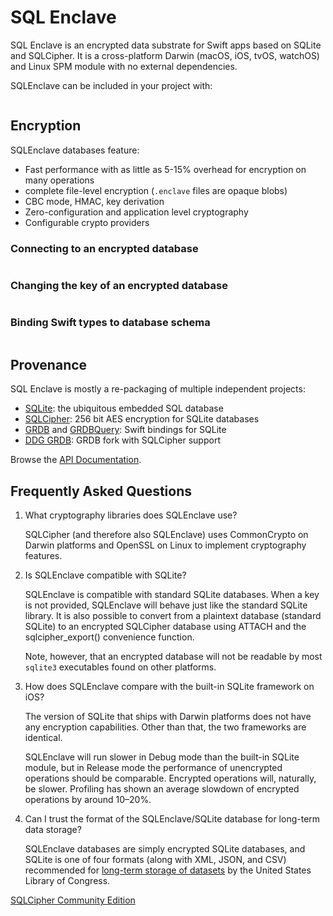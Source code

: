 SQL Enclave
===========

SQL Enclave is an encrypted data substrate for Swift apps based on SQLite and SQLCipher. It is a cross-platform Darwin (macOS, iOS, tvOS, watchOS) and Linux SPM module with no external dependencies.

SQLEnclave can be included in your project with:

```swift

```

## Encryption

SQLEnclave databases feature:

 - Fast performance with as little as 5-15% overhead for encryption on many operations
 - complete file-level encryption (`.enclave` files are opaque blobs)
 - CBC mode, HMAC, key derivation
 - Zero-configuration and application level cryptography
 - Configurable crypto providers


### Connecting to an encrypted database

```swift

```

### Changing the key of an encrypted database

```swift

```

### Binding Swift types to database schema

```swift

```

## Provenance

SQL Enclave is mostly a re-packaging of multiple independent projects:

 - [SQLite][]: the ubiquitous embedded SQL database
 - [SQLCipher][]: 256 bit AES encryption for SQLite databases
 - [GRDB][] and [GRDBQuery][]: Swift bindings for SQLite
 - [DDG GRDB](https://github.com/duckduckgo/GRDB.swift): GRDB fork with SQLCipher support
 
Browse the [API Documentation].

## Frequently Asked Questions

1. What cryptography libraries does SQLEnclave use?

    SQLCipher (and therefore also SQLEnclave) uses CommonCrypto on Darwin platforms and OpenSSL on Linux to implement cryptography features.

1. Is SQLEnclave compatible with SQLite?

    SQLEnclave is compatible with standard SQLite databases. When a key is not provided, SQLEnclave will behave just like the standard SQLite library. It is also possible to convert from a plaintext database (standard SQLite) to an encrypted SQLCipher database using ATTACH and the sqlcipher_export() convenience function.

    Note, however, that an encrypted database will not be readable by most `sqlite3` executables found on other platforms.

1. How does SQLEnclave compare with the built-in SQLite framework on iOS?

    The version of SQLite that ships with Darwin platforms does not have any encryption capabilities. Other than that, the two frameworks are identical.

    SQLEnclave will run slower in Debug mode than the built-in SQLite module, but in Release mode the performance of unencrypted operations should be comparable. 
    Encrypted operations will, naturally, be slower. Profiling has shown an average slowdown of encrypted operations by around 10–20%.

1. Can I trust the format of the SQLEnclave/SQLite database for long-term data storage?

    SQLEnclave databases are simply encrypted SQLite databases, and SQLite is one of four formats (along with XML, JSON, and CSV) recommended for [long-term storage of datasets](https://www.sqlite.org/locrsf.html) by the United States Library of Congress.



[SQLCipher Community Edition](https://www.zetetic.net/sqlcipher/open-source/)

[Swift Package Manager]: https://swift.org/package-manager
[API Documentation]: https://www.sqlenclave.org/SQLEnclave/documentation/sqlenclave/

[ProjectLink]: https://github.com/SQLEnclave/SQLEnclave
[ActionsLink]: https://github.com/SQLEnclave/SQLEnclave/actions
[API Documentation]: https://www.sqlenclave.org/SQLEnclave/documentation/sqlenclave/

[Swift]: https://swift.org/
[SQLite]: https://sqlite.org/
[SQLCipher]: https://github.com/sqlcipher/sqlcipher
[GRDB]: https://github.com/groue/GRDB.swift
[GRDBQuery]: https://github.com/groue/GRDBQuery

[GitHubActionBadge]: https://img.shields.io/github/workflow/status/SQLEnclave/SQLEnclave/SQLEnclave%20CI

[Swift5Badge]: https://img.shields.io/badge/swift-5-orange.svg?style=flat
[Swift5Link]: https://developer.apple.com/swift/
[SwiftPlatforms]: https://img.shields.io/badge/Platforms-macOS%20|%20iOS%20|%20tvOS%20|%20Linux-teal.svg





